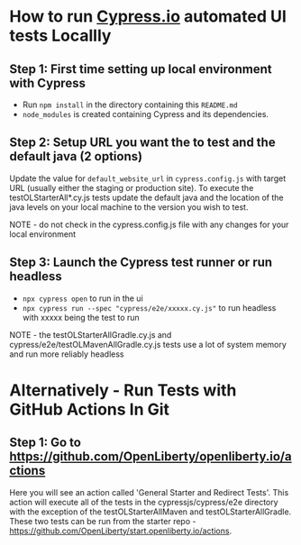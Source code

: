 # How to run [Cypress.io](https://www.cypress.io/) automated UI tests Locallly

## Step 1: First time setting up local environment with Cypress
- Run `npm install` in the directory containing this `README.md`
- `node_modules` is created containing Cypress and its dependencies.

## Step 2: Setup URL you want the to test and the default java (2 options)
  Update the value for `default_website_url` in `cypress.config.js` with target URL (usually either
  the staging or production site). To execute the testOLStarterAll*.cy.js tests update the default java
  and the location of the java levels on your local machine to the version you wish to test. 

NOTE - do not check in the cypress.config.js file with any changes for your local environment   

## Step 3:  Launch the Cypress test runner or run headless

- `npx cypress open` to run in the ui
- `npx cypress run --spec "cypress/e2e/xxxxx.cy.js"` to run headless with xxxxx being the test to run

NOTE - the testOLStarterAllGradle.cy.js and cypress/e2e/testOLMavenAllGradle.cy.js tests use a 
lot of system memory and run more reliably headless

# Alternatively - Run Tests with GitHub Actions In Git

## Step 1: Go to https://github.com/OpenLiberty/openliberty.io/actions
   Here you will see an action called 'General Starter and Redirect Tests'. This action will execute all of the tests in 
   the cypressjs/cypress/e2e directory with the exception of the testOLStarterAllMaven and testOLStarterAllGradle. These 
   two tests can be run from the starter repo - https://github.com/OpenLiberty/start.openliberty.io/actions. 

